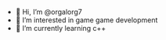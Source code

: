 - 👋 Hi, I’m @orgalorg7
- 👀 I’m interested in game game development
- 🌱 I’m currently learning c++



<!---
orgalorg7/orgalorg7 is a ✨ special ✨ repository because its `README.md` (this file) appears on your GitHub profile.
You can click the Preview link to take a look at your changes.
--->
